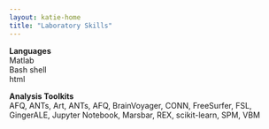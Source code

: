 ```yaml
---
layout: katie-home
title: "Laboratory Skills"
---
```


<span style="font-weight: bold; font-size:1em;">Languages</span>  
Matlab  
Bash shell  
html  

<span style="font-weight: bold; font-size:1em;">Analysis Toolkits</span>  
AFQ, ANTs, Art, ANTs, AFQ, BrainVoyager, CONN, FreeSurfer, FSL, GingerALE, Jupyter Notebook, Marsbar, REX, scikit-learn, SPM, VBM
